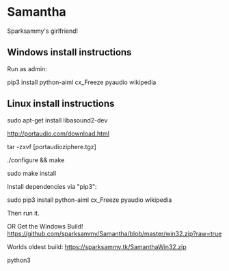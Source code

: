 # Samantha

Sparksammy's girlfriend!

## Windows install instructions
Run as admin:

pip3 install python-aiml cx_Freeze pyaudio wikipedia

## Linux install instructions

sudo apt-get install libasound2-dev

http://portaudio.com/download.html

tar -zxvf [portaudioziphere.tgz]

./configure && make

sudo make install

Install dependencies via "pip3":

sudo pip3 install python-aiml cx_Freeze pyaudio wikipedia

Then run it.

OR Get the Windows Build!
https://github.com/sparksammy/Samantha/blob/master/win32.zip?raw=true

Worlds oldest build:
https://sparksammy.tk/SamanthaWin32.zip

python3
